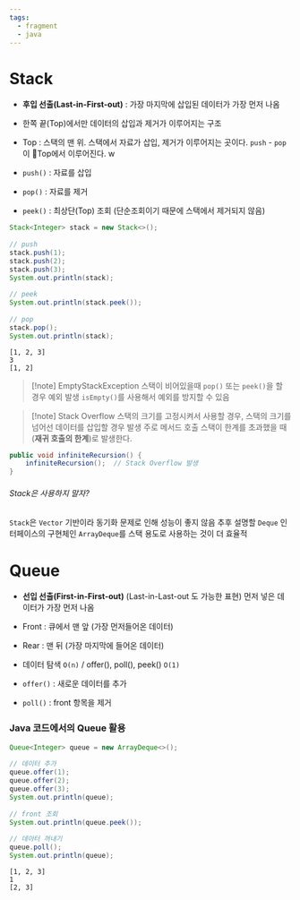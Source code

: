 ```yaml
---
tags:
  - fragment
  - java
---
```

# Stack
- **후입 선출(Last-in-First-out)** : 가장 마지막에 삽입된 데이터가 가장 먼저 나옴
- 한쪽 끝(Top)에서만 데이터의 삽입과 제거가 이루어지는 구조

- Top : 스택의 맨 위. 스택에서 자료가 삽입, 제거가 이루어지는 곳이다. 
  `push` - `pop`이 Top에서 이루어진다. 
w

- `push()` : 자료를 삽입
- `pop()` : 자료를 제거
- `peek()` : 최상단(Top) 조회 (단순조회이기 때문에 스택에서 제거되지 않음)

```java
Stack<Integer> stack = new Stack<>();  
  
// push  
stack.push(1);  
stack.push(2);  
stack.push(3);  
System.out.println(stack);  
  
// peek  
System.out.println(stack.peek());  
  
// pop  
stack.pop();  
System.out.println(stack);
```

```
[1, 2, 3]
3
[1, 2]
```

> [!note] EmptyStackException
> 스택이 비어있을때 `pop()` 또는 `peek()`을 할 경우 예외 발생
> `isEmpty()`를 사용해서 예외를 방지할 수 있음

> [!note] Stack Overflow
> 스택의 크기를 고정시켜서 사용할 경우, 스택의 크기를 넘어선 데이터를 삽입할 경우 발생
> 주로 메서드 호출 스택이 한계를 초과했을 때 (**재귀 호출의 한계**)로 발생한다.

```java
public void infiniteRecursion() {
    infiniteRecursion();  // Stack Overflow 발생
}
```
###### Stack은 사용하지 말자?
`Stack`은 `Vector` 기반이라 동기화 문제로 인해 성능이 좋지 않음
추후 설명할 `Deque` 인터페이스의 구현체인 `ArrayDeque`를 스택 용도로 사용하는 것이 더 효율적

# Queue
- **선입 선출(First-in-First-out)**  (Last-in-Last-out 도 가능한 표현)
  먼저 넣은 데이터가 가장 먼저 나옴

- Front : 큐에서  맨 앞 (가장 먼저들어온 데이터)
- Rear : 맨 뒤 (가장 마지막에 들어온 데이터)
- 데이터 탐색 `O(n)` / offer(), poll(), peek() `O(1)`
- `offer()` : 새로운 데이터를 추가
- `poll()` : front 항목을 제거

### Java 코드에서의 Queue 활용

```java
Queue<Integer> queue = new ArrayDeque<>();  
  
// 데이터 추가  
queue.offer(1);  
queue.offer(2);  
queue.offer(3);  
System.out.println(queue);  
  
// front 조회  
System.out.println(queue.peek());  
  
// 데아터 꺼내기  
queue.poll();  
System.out.println(queue);
```

```
[1, 2, 3]
1
[2, 3]
```